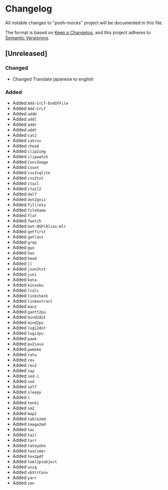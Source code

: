 # Changelog

All notable changes to "posh-mocks" project will be documented in this file.

The format is based on [Keep a Changelog](https://keepachangelog.com/en/1.0.0/),
and this project adheres to [Semantic Versioning](https://semver.org/spec/v2.0.0.html).

## [Unreleased]

### Changed

- Changed Translate japanese to english

### Added 

- Added `Add-CrLf-EndOfFile`
- Added `Add-CrLf`
- Added `addb`
- Added `addl`
- Added `addr`
- Added `addt`
- Added `cat2`
- Added `catcsv`
- Added `chead`
- Added `clip2img`
- Added `clipwatch`
- Added `ConvImage`
- Added `count`
- Added `csv2sqlite`
- Added `csv2txt`
- Added `ctail`
- Added `ctail2`
- Added `delf`
- Added `dot2gviz`
- Added `fillretu`
- Added `filehame`
- Added `flat`
- Added `fwatch`
- Added `Get-OGP(Alias:ml)`
- Added `getfirst`
- Added `getlast`
- Added `grep`
- Added `gyo`
- Added `han`
- Added `head`
- Added `jl`
- Added `json2txt`
- Added `juni`
- Added `keta`
- Added `kinsoku`
- Added `lcalc`
- Added `linkcheck`
- Added `linkextract`
- Added `man2`
- Added `gantt2pu`
- Added `mind2dot`
- Added `mind2pu`
- Added `logi2dot`
- Added `logi2pu`
- Added `pawk`
- Added `pu2java`
- Added `pwmake`
- Added `retu`
- Added `rev`
- Added `rev2`
- Added `say`
- Added `sed-i`
- Added `sed`
- Added `self`
- Added `sleepy`
- Added `i`
- Added `tenki`
- Added `sm2`
- Added `map2`
- Added `table2md`
- Added `image2md`
- Added `tac`
- Added `tail`
- Added `tarr`
- Added `tateyoko`
- Added `teatimer`
- Added `tex2pdf`
- Added `toml2psobject`
- Added `uniq`
- Added `vbStrConv`
- Added `yarr`
- Added `zen`
